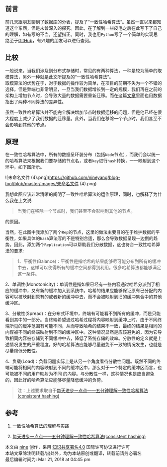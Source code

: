 ## 前言

前几天跟朋友聊到了数据库的分表，提及了“一致性哈希算法”。虽然一直以来都知道这个东西，但是未曾深入的探究。因此，在了解到一些皮毛之后在此写下了自己的理解，如有写的不当，还望指正。同时，我也用`Python`写了一个简单的实现思路至于[GitHub](https://github.com/nineyang/ConsistentHash)，有兴趣的朋友可以进行查阅。

## 比较

一般说来，当我们涉及到分布式存储时，常见的有两种算法，一种是较为简单的取模算法，另外一种就是此文所提及的“一致性哈希算法”。  
取模算法的优势在于，对于数据的操作较为简单，在项目的前期不失为一个不错的选择。但是弊端也非常明显，一旦当我们数据增长到一定的规模，我们再在之前的架构上增加节点时，会导致大量的数据需要重新迁移。而在这篇[文章](https://yikun.github.io/2016/06/09/%E4%B8%80%E8%87%B4%E6%80%A7%E5%93%88%E5%B8%8C%E7%AE%97%E6%B3%95%E7%9A%84%E7%90%86%E8%A7%A3%E4%B8%8E%E5%AE%9E%E8%B7%B5/)里面也用数据指出了两种不同算法的差异性。

虽然一致性哈希算法并不能完全解决增加节点时数据迁移的问题，但是他已经在很大程度上减少了我们数据的迁移量。此外，当我们在移除一个节点时，我们甚至不会影响到其他的节点。

## 原理

在一致性哈希算法中，所有的数据呈环装分布（包括`Node`节点），而我们会以统一的哈希算法来根据我们要存储的节点名，或者`key`进行`hash`转换，一一映射到这个环中，如下图所示。

![未命名文件 \(4\).png](https://github.com/nineyang/blog-tool/blob/master/images/未命名文件 \(4\).png)

我想此图应该非常清晰的阐明了一致性哈希算法的运作原理，同时，也解释了为什么我在上文说:

> 当我们在移除一个节点时，我们甚至不会影响到其他的节点。

的原因。

当然，在此图中我添加了两个`Rep`的节点，这里的做法主要目的在于维护数据的平衡性，如果具体的`hash`算法写的不是特别合适，那么会导致数据呈现一边倒的趋势。因此，添加两个`Replication`可以帮助我们分散数据，这也符合一致性哈希算法的要求:

> 1、平衡性(Balance)：平衡性是指哈希的结果能够尽可能分布到所有的缓冲中去，这样可以使得所有的缓冲空间都得到利用。很多哈希算法都能够满足这一条件。  
>
2、单调性(Monotonicity)：单调性是指如果已经有一些内容通过哈希分派到了相应的缓冲中，又有新的缓冲加入到系统中。哈希的结果应能够保证原有已分配的内容可以被映射到原有的或者新的缓冲中去，而不会被映射到旧的缓冲集合中的其他缓冲区。  
>
3、分散性(Spread)：在分布式环境中，终端有可能看不到所有的缓冲，而是只能看到其中的一部分。当终端希望通过哈希过程将内容映射到缓冲上时，由于不同终端所见的缓冲范围有可能不同，从而导致哈希的结果不一致，最终的结果是相同的内容被不同的终端映射到不同的缓冲区中。这种情况显然是应该避免的，因为它导致相同内容被存储到不同缓冲中去，降低了系统存储的效率。分散性的定义就是上述情况发生的严重程度。好的哈希算法应能够尽量避免不一致的情况发生，也就是尽量降低分散性。  
>
4、负载(Load)：负载问题实际上是从另一个角度看待分散性问题。既然不同的终端可能将相同的内容映射到不同的缓冲区中，那么对于一个特定的缓冲区而言，也可能被不同的用户映射为不同
的内容。与分散性一样，这种情况也是应当避免的，因此好的哈希算法应能够尽量降低缓冲的负荷。  
> 注：上述要求取自于[每天进步一点点——五分钟理解一致性哈希算法(consistent
hashing)](http://blog.csdn.net/cywosp/article/details/23397179)

## 参考

  1. [一致性哈希算法的理解与实践](https://yikun.github.io/2016/06/09/%E4%B8%80%E8%87%B4%E6%80%A7%E5%93%88%E5%B8%8C%E7%AE%97%E6%B3%95%E7%9A%84%E7%90%86%E8%A7%A3%E4%B8%8E%E5%AE%9E%E8%B7%B5/)

  2. [每天进步一点点——五分钟理解一致性哈希算法(consistent hashing)](http://blog.csdn.net/cywosp/article/details/23397179)

本文由 [nine](https://www.hellonine.top/index.php/author/1/) 创作，采用
[知识共享署名4.0](https://creativecommons.org/licenses/by/4.0/) 国际许可协议进行许可  
本站文章除注明转载/出处外，均为本站原创或翻译，转载前请务必署名  
最后编辑时间为: Mar 21, 2018 at 04:45 pm

